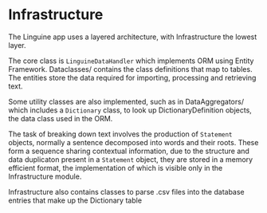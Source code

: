# Infrastructure

The Linguine app uses a layered architecture, with Infrastructure the lowest layer.

The core class is `LinguineDataHandler` which implements ORM using Entity Framework. Dataclasses/ contains the class definitions that map to tables. The entities store the data required for importing, processing and retrieving text.

Some utility classes are also implemented, such as in DataAggregators/ which includes a `Dictionary` class, to look up DictionaryDefinition objects, the data class used in the ORM.

The task of breaking down text involves the production of `Statement` objects, normally a sentence decomposed into words and their roots. These form a sequence sharing contextual information, due to the structure and data duplicaton present in a `Statement` object, they are stored in a memory efficient format, the implementation of which is visible only in the Infrastructure module.

Infrastructure also contains classes to parse .csv files into the database entries that make up the Dictionary table


